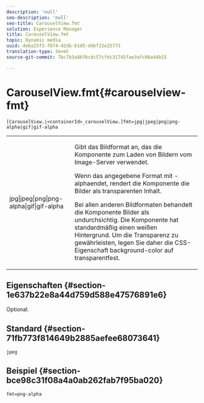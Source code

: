 ```yaml
---
description: 'null'
seo-description: 'null'
seo-title: CarouselView.fmt
solution: Experience Manager
title: CarouselView.fmt
topic: Dynamic media
uuid: deba25f3-f074-42db-b1d5-d4bf22e25773
translation-type: tm+mt
source-git-commit: 7bc7b3a86fbcdc57cfdc31745fae3afc06e44b15

---
```



# CarouselView.fmt{#carouselview-fmt}

`[CarouselView.|<containerId>_carouselView.]fmt=jpg|jpeg|png|png-alpha|gif|gif-alpha`

<table id="table_441553CD34C94A58A9D7CBF772DEDDB6"> 
 <tbody> 
  <tr> 
   <td colname="col1"> <p> <span class="codeph"> jpg|jpeg|png|png-alpha|gif|gif-alpha</span> </p> </td> 
   <td colname="col2"> <p> Gibt das Bildformat an, das die Komponente zum Laden von Bildern vom Image-Server verwendet. </p> <p>Wenn das angegebene Format mit <span class="codeph"> -alpha</span>endet, rendert die Komponente die Bilder als transparenten Inhalt. </p> <p>Bei allen anderen Bildformaten behandelt die Komponente Bilder als undurchsichtig. Die Komponente hat standardmäßig einen weißen Hintergrund. Um die Transparenz zu gewährleisten, legen Sie daher die CSS-Eigenschaft <span class="codeph"> background-color</span> auf <span class="codeph"> transparent</span>fest. </p> </td> 
  </tr> 
 </tbody> 
</table>

## Eigenschaften {#section-1e637b22e8a44d759d588e47576891e6}

Optional.

## Standard {#section-71fb773f814649b2885aefee68073641}

`jpeg`

## Beispiel {#section-bce98c31f08a4a0ab262fab7f95ba020}

`fmt=png-alpha`
